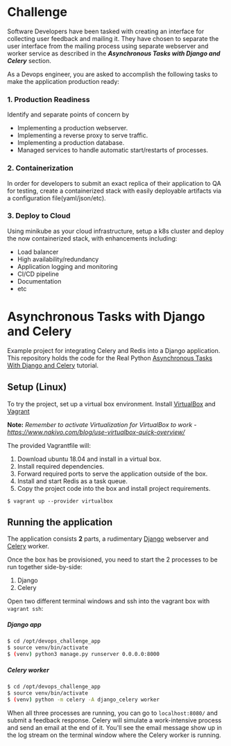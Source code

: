 # Challenge
Software Developers have been tasked with creating an interface for collecting user feedback and mailing it. They have chosen to separate the user interface from the mailing process using separate webserver and worker service as described in the ***Asynchronous Tasks with Django and Celery*** section.

As a Devops engineer, you are asked to accomplish the following tasks to make the application production ready:

### 1. Production Readiness
Identify and separate points of concern by
* Implementing a production webserver.
* Implementing a reverse proxy to serve traffic.
* Implementing a production database.
* Managed services to handle automatic start/restarts of processes.

### 2. Containerization
In order for developers to submit an exact replica of their application to QA for testing, create a containerized stack with easily deployable artifacts via a configuration file(yaml/json/etc).

### 3. Deploy to Cloud
Using minikube as your cloud infrastructure, setup a k8s cluster and deploy the now containerized stack, with enhancements including:
* Load balancer
* High availability/redundancy
* Application logging and monitoring
* CI/CD pipeline
* Documentation
* etc

# Asynchronous Tasks with Django and Celery

Example project for integrating Celery and Redis into a Django application.
This repository holds the code for the Real Python [Asynchronous Tasks With Django and Celery](https://realpython.com/asynchronous-tasks-with-django-and-celery/) tutorial.

## Setup (Linux)

To try the project, set up a virtual box environment.
Install [VirtualBox](https://www.virtualbox.org/manual/ch02.html) and [Vagrant](https://www.vagrantup.com/docs/installation)

**Note:** *Remember to activate Virtualization for VirtualBox to work - https://www.nakivo.com/blog/use-virtualbox-quick-overview/*


The provided Vagrantfile will:
1. Download ubuntu 18.04 and install in a virtual box.
2. Install required dependencies.
3. Forward required ports to serve the application outside of the box.
4. Install and start Redis as a task queue.
5. Copy the project code into the box and install project requirements.

```
$ vagrant up --provider virtualbox
```

## Running the application
The application consists **2** parts, a rudimentary [Django](https://www.djangoproject.com/) webserver and [Celery](https://docs.celeryq.dev/en/stable/django/first-steps-with-django.html) worker.

Once the box has be provisioned, you need to start the 2 processes to be run together side-by-side:
1. Django
2. Celery

Open two different terminal windows and ssh into the vagrant box with `vagrant ssh`:
##### Django app
```sh
$ cd /opt/devops_challenge_app
$ source venv/bin/activate
$ (venv) python3 manage.py runserver 0.0.0.0:8000
```

##### Celery worker
```sh
$ cd /opt/devops_challenge_app
$ source venv/bin/activate
$ (venv) python -m celery -A django_celery worker
```

When all three processes are running, you can go to `localhost:8080/` and submit a feedback response. Celery will simulate a work-intensive process and send an email at the end of it. You'll see the email message show up in the log stream on the terminal window where the Celery worker is running.
